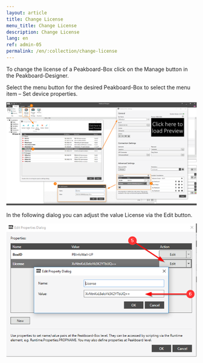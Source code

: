 ```yaml
---
layout: article
title: Change License
menu_title: Change License
description: Change License
lang: en
ref: admin-05
permalink: /en/:collection/change-license
---
```


To change the license of a Peakboard-Box click on the Manage button in the Peakboard-Designer.

Select the menu button for the desired Peakboard-Box to select the menu item – Set device properties.

![Manage Dialog](/assets/images/admin/license/manage-dialog.png)

In the following dialog you can adjust the value License via the Edit button.

![Edit Properties Dialog](/assets/images/admin/license/edit-license.png)
